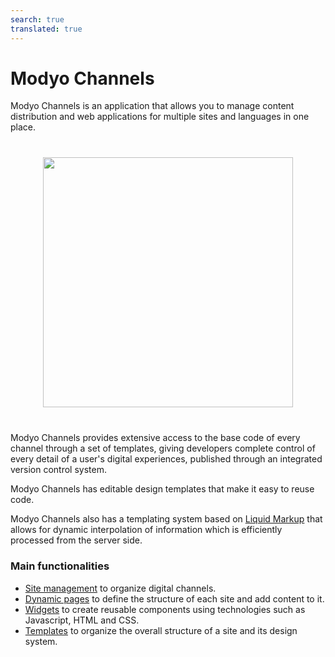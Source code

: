 ```yaml
---
search: true
translated: true
---
```


# Modyo Channels

Modyo Channels is an application that allows you to manage content distribution and web applications for multiple sites and languages in one place.

<img src="/assets/img/channels/header.jpg" style="margin: 40px auto; width: 400px; display: block;">

Modyo Channels provides extensive access to the base code of every channel through a set of templates, giving developers complete control of every detail of a user's digital experiences, published through an integrated version control system.

Modyo Channels has editable design templates that make it easy to reuse code.

Modyo Channels also has a templating system based on [Liquid Markup](/platform/channels/liquid-markup.html) that allows for dynamic interpolation of information which is efficiently processed from the server side.

### Main functionalities

- [Site management](/platform/channels/sites.html) to organize digital channels.
- [Dynamic pages](/platform/channels/pages.html) to define the structure of each site and add content to it.
- [Widgets](/platform/channels/widgets.html) to create reusable components using technologies such as Javascript, HTML and CSS.
- [Templates](/platform/channels/templates.html) to organize the overall structure of a site and its design system.
